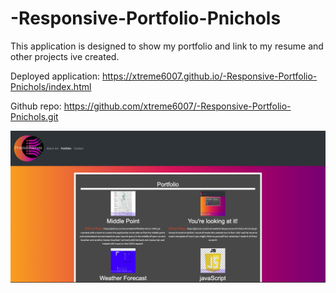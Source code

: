 # -Responsive-Portfolio-Pnichols
This application is designed to show my portfolio and link to my resume and other projects ive created.

Deployed application: https://xtreme6007.github.io/-Responsive-Portfolio-Pnichols/index.html

Github repo: https://github.com/xtreme6007/-Responsive-Portfolio-Pnichols.git

![screenshot](Assets/Img/readMeImg.png)


